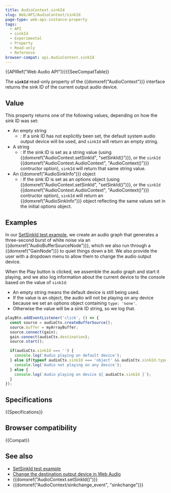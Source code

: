 ```yaml
---
title: AudioContext.sinkId
slug: Web/API/AudioContext/sinkId
page-type: web-api-instance-property
tags:
  - API
  - sinkId
  - Experimental
  - Property
  - Read-only
  - Reference
browser-compat: api.AudioContext.sinkId
---
```


{{APIRef("Web Audio API")}}{{SeeCompatTable}}

The **`sinkId`** read-only property of the
{{domxref("AudioContext")}} interface returns the sink ID of the current output audio device.

## Value

This property returns one of the following values, depending on how the sink ID was set:

- An empty string
  - : If a sink ID has not explicitly been set, the default system audio output device will be used, and `sinkId` will return an empty string.
- A string
  - : If the sink ID is set as a string value (using {{domxref("AudioContext.setSinkId", "setSinkId()")}}, or the `sinkId` {{domxref("AudioContext.AudioContext", "AudioContext()")}} contructor option), `sinkId` will return that same string value.
- An {{domxref("AudioSinkInfo")}} object
  - : If the sink ID is set as an options object (using {{domxref("AudioContext.setSinkId", "setSinkId()")}}, or the `sinkId` {{domxref("AudioContext.AudioContext", "AudioContext()")}} contructor option), `sinkId` will return an {{domxref("AudioSinkInfo")}} object reflecting the same values set in the initial options object.

## Examples

In our [SetSinkId test example](https://set-sink-id.glitch.me/), we create an audio graph that generates a three-second burst of white noise via an {{domxref("AudioBufferSourceNode")}}, which we also run through a {{domxref("GainNode")}} to quiet things down a bit. We also provide the user with a dropdown menu to allow them to change the audio output device.

When the Play button is clicked, we assemble the audio graph and start it playing, and we also log information about the current device to the console based on the value of `sinkId`:

- An empty string means the default device is still being used.
- If the value is an object, the audio will not be playing on any device because we set an options object containing `type: 'none'`.
- Otherwise the value will be a sink ID string, so we log that.

```js
playBtn.addEventListener('click', () => {
  const source = audioCtx.createBufferSource();
  source.buffer = myArrayBuffer;
  source.connect(gain);
  gain.connect(audioCtx.destination);
  source.start();

  if(audioCtx.sinkId === '') {
    console.log('Audio playing on default device');
  } else if(typeof audioCtx.sinkId === 'object' && audioCtx.sinkId.type === 'none') {
    console.log('Audio not playing on any device');
  } else {
    console.log(`Audio playing on device ${ audioCtx.sinkId }`);
  }
});
```

## Specifications

{{Specifications}}

## Browser compatibility

{{Compat}}

## See also

- [SetSinkId test example](https://set-sink-id.glitch.me/)
- [Change the destination output device in Web Audio](https://developer.chrome.com/blog/audiocontext-setsinkid/)
- {{domxref("AudioContext.setSinkId()")}}
- {{domxref("AudioContext/sinkchange_event", "sinkchange")}}
